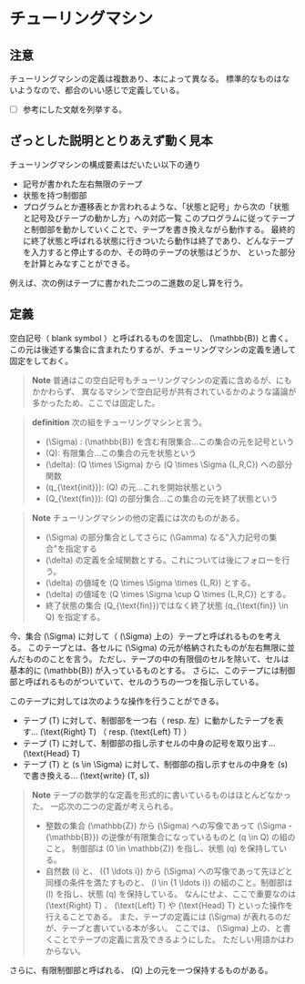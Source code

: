# チューリングマシン
## 注意
チューリングマシンの定義は複数あり、本によって異なる。
標準的なものはないようなので、都合のいい感じで定義している。
- [ ] 参考にした文献を列挙する。

## ざっとした説明ととりあえず動く見本

チューリングマシンの構成要素はだいたい以下の通り
- 記号が書かれた左右無限のテープ
- 状態を持つ制御部
- プログラムとか遷移表とか言われるような、「状態と記号」から次の「状態と記号及びテープの動かし方」への対応一覧
このプログラムに従ってテープと制御部を動かしていくことで、テープを書き換えながら動作する。
最終的に終了状態と呼ばれる状態に行きついたら動作は終了であり、どんなテープを入力すると停止するのか、その時のテープの状態はどうか、
といった部分を計算とみなすことができる。

例えば、次の例はテープに書かれた二つの二進数の足し算を行う。

<component id="example_bin_adder">

## 定義
空白記号（ blank symbol ）と呼ばれるものを固定し、 \(\mathbb{B}\) と書く。
この元は後述する集合に含まれたりするが、チューリングマシンの定義を通して固定をしておく。
> **Note**
> 普通はこの空白記号もチューリングマシンの定義に含めるが、にもかかわらず、
> 異なるマシンで空白記号が共有されているかのような議論が多かったため、ここでは固定した。

> **definition** 次の組をチューリングマシンと言う。
> - \(\Sigma\) : \(\mathbb{B}\) を含む有限集合...この集合の元を記号という
> - \(Q\): 有限集合...この集合の元を状態という
> - \(\delta\): \(Q \times \Sigma\) から \(Q \times \Sigma \{L,R,C\}\) への部分関数
> - \(q_{\text{init}}\): \(Q\) の元...これを開始状態という
> - \(Q_{\text{fin}}\): \(Q\) の部分集合...この集合の元を終了状態という

> **Note**
> チューリングマシンの他の定義には次のものがある。
> - \(\Sigma\) の部分集合としてさらに \(\Gamma\) なる"入力記号の集合"を指定する
> - \(\delta\) の定義を全域関数とする。これについては後にフォローを行う。
> - \(\delta\) の値域を \(Q \times \Sigma \times \{L,R\}\) とする。
> - \(\delta\) の値域を \(Q \times \Sigma \cup Q \times \{L,R,C\}\) とする。
> - 終了状態の集合 \(Q_{\text{fin}}\)ではなく終了状態 \(q_{\text{fin}} \in Q\) を指定する。

今、集合 \(\Sigma\) に対して（ \(\Sigma\) 上の）テープと呼ばれるものを考える。
このテープとは、各セルに \(\Sigma\) の元が格納されたものが左右無限に並んだもののことを言う。
ただし、テープの中の有限個のセルを除いて、セルは基本的に \(\mathbb{B}\) が入っているものとする。
さらに、このテープには制御部と呼ばれるものがついていて、セルのうちの一つを指し示している。

このテープに対しては次のような操作を行うことができる。
- テープ \(T\) に対して、制御部を一つ右（ resp. 左）に動かしたテープを表す... \(\text{Right} T\) （ resp. \(\text{Left} T\) ）
- テープ \(T\) に対して、制御部の指し示すセルの中身の記号を取り出す... \(\text{Head} T\)
- テープ \(T\) と \(s \in \Sigma\) に対して、制御部の指し示すセルの中身を \(s\) で書き換える... \(\text{write} (T, s)\)

> **Note**
> テープの数学的な定義を形式的に書いているものはほとんどなかった。
> 一応次の二つの定義が考えられる。
> - 整数の集合 \(\mathbb{Z}\) から \(\Sigma\) への写像であって \(\Sigma - \{\mathbb{B}\}\) の逆像が有限集合になっているものと \(q \in Q\) の組のこと。
>  制御部は \(0 \in \mathbb{Z}\) を指し、状態 \(q\) を保持している。
> - 自然数 \(i\) と、 \(\{1 \ldots i\}\) から \(\Sigma\) への写像であって先ほどと同様の条件を満たすものと、 \(l \in \{1 \ldots i\}\) の組のこと。制御部は \(l\) を指し、状態 \(q\) を保持している。
> なんにせよ、ここで重要なのは \(\text{Right} T\) 、 \(\text{Left} T\) や \(\text{Head} T\) といった操作を行えることである。
> また、テープの定義には \(\Sigma\) が表れるのだが、テープと書いている本が多い。
> ここでは、 \(\Sigma\) 上の、と書くことでテープの定義に言及できるようにした。
> ただしい用語かはわからない。

さらに、有限制御部と呼ばれる、 \(Q\) 上の元を一つ保持するものがある。

